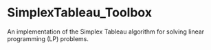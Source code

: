 # SimplexTableau_Toolbox
An implementation of the Simplex Tableau algorithm for solving linear programming (LP) problems.
